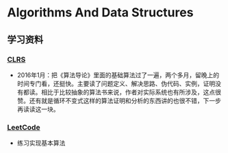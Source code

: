 # Algorithms And Data Structures

## 学习资料
### [CLRS](http://courses.csail.mit.edu/6.006/fall11/notes.shtml)
* 2016年1月：把《算法导论》里面的基础算法过了一遍，两个多月，留晚上的时间专门看，还挺快。主要读了问题定义、解决思路、伪代码、实例，证明没有都读。相比于比较抽象的算法书来说，作者对实际系统也有所涉及，这点很赞。还有就是循环不变式这样的算法证明和分析的东西讲的也很不错，下一步再读读这一块。

### [LeetCode](https://leetcode.com/)
* 练习实现基本算法
